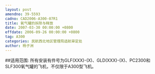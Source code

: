 ```yaml
---
layout: post
amendno: 39-5593
cadno: CAD2006-A300-07R1
title: 氧气罐的拆除与释放
date: 2007-03-30 00:00:00 +0800
effdate: 2006-09-26 00:00:00 +0800
tag: A300
categories: 民航西北地区管理局适航审定处
author: 杨子洲
---
```


##适用范围:
所有安装有件号为GLF(XXX)-(X)、GLD(XXX)-(X)、PC2300和SLF300氧气罐的飞机，不仅限于A300型飞机。

